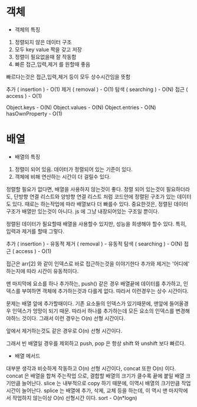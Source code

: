 # 객체

- 객체의 특징

1. 정렬되지 않은 데이터 구조
2. 모두 key value 짝을 갖고 저장
3. 정렬이 필요없을때 잘 작동함
4. 빠른 접근,입력,제거 를 원할때 좋음

빠르다는것은 접근,입력,제거 등이 모두 상수시간임을 뜻함

추가 ( insertion ) - O(1)
제거 ( removal ) - O(1)
탐색 ( searching ) - O(N)
접근 ( access ) - O(1)

Object.keys - O(N)
Object.values - O(N)
Object.entries - O(N)
hasOwnProperty - O(1)

# 배열

- 배열의 특징

1. 정렬이 되어 있음. 데이터가 정렬되어 있는 기준이 있다.
2. 객체에 비해 연산하는 시간이 더 걸릴수 있다.

정렬할 필요가 없다면, 배열을 사용하지 않는것이 좋다.
정렬 되어 있는것이 필요하더라도, 단방향 연결 리스트와 양방향 연결 리스트 처럼
코드안에 정렬된 구조가 있는 데이터도 있다.
때로는 하는작업에 따라 배열보다 더 빠를수 있다.
중요한것은, 정렬된 데이터구조가 배열만 있는것이 아니다.
js 에 그냥 내장되어있는 구조일 뿐이다.

정렬된 데이터가 필요할때 배열을 사용할수 있지만, 성능을 희생해야 할수 있다.
특히, 입력과 제거를 할때 그렇다.

추가 ( insertion ) - 유동적
제거 ( removal ) - 유동적
탐색 ( searching ) - O(N)
접근 ( access ) - O(1)

접근은 arr[2] 와 같이 인덱스로 바로 접근하는것을 이야기한다
추가와 제거는 '어디에' 하는지에 따라 시간이 유동적이다.

맨 마지막에 요소를 하나 추가하는, push() 같은 경우
배열끝에 데이터를 추가하고, 인덱스를 부여하면 객체에 추가하는것과 다를게 없다.
따라서 이런경우는 상수 시간이다.

문제는 배열 앞에 추가할때이다.
기존 요소들의 인덱스가 있기때문에, 맨앞에 들어올경우 인덱스가 엉망이 되기 때문.
따라서 하나를 추가하는데 모든 요소의 인덱스를 변경해야하느 것이다.
그래서 이런 경우는 O(n) 선형 시간이다.

앞에서 제거하는것도 같은 경우로 O(n) 선형 시간이다.

그래서 빈 배열일 경우를 제외하고 push, pop 은 항상 shift 와 unshift 보다 빠르다.

- 배열 메서드

대부분 생각과 비슷하게 작동하고 O(n) 선형 시간이다, concat 또한 O(n) 이다.
concat 은 배열을 합쳐 주는작업 으로, 결합할 배열의 크기가 클수록 끝에 붙일 배열 크기만큼 늘어난다.
slice 는 내부적으로 copy 하기 때문에, 이역시 배열의 크기만큼 작업시간이 늘어난다.
splice 는 배열에 추가, 삭제, 교체 등을 하는데, 이 역시 맨 마지막에서 작업하지 않는이상 O(n) 선형시간 이다.
sort - O(n\*logn)
